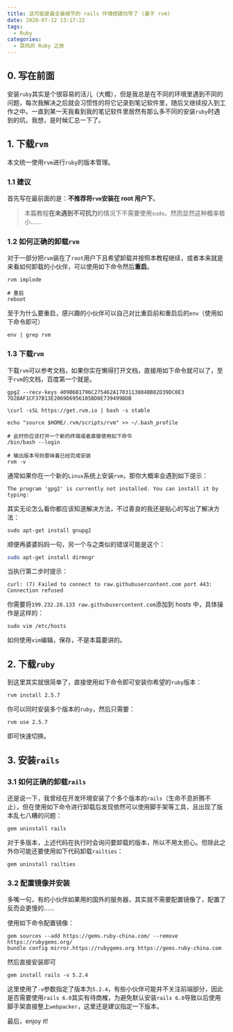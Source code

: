 ```yaml
---
title: 这可能是最全最细节的 rails 环境搭建向导了 (基于 rvm)
date: 2020-07-12 13:17:22
tags: 
  - Ruby
categories:
  - 菜鸡的 Ruby 之旅
---
```

## 0. 写在前面

安装`ruby`其实是个很容易的活儿（大概），但是我总是在不同的环境里遇到不同的问题，每次我解决之后就会习惯性的将它记录到笔记软件里，随后又继续投入到工作之中。一直到某一天我看到我的笔记软件里居然有那么多不同的安装`ruby`时遇到的坑，我想，是时候汇总一下了。

## 1. 下载`rvm`

本文统一使用`rvm`进行`ruby`的版本管理。

### 1.1 建议

首先写在最前面的是：**不推荐将`rvm`安装在 root 用户下**。

>  本篇教程**在未遇到不可抗力**的情况下不需要使用`sudo`。然而显然这种概率极小……

### 1.2 如何正确的卸载`rvm`

对于一部分把`rvm`装在了`root`用户下且希望卸载并按照本教程继续，或者本来就是来看如何卸载的小伙伴，可以使用如下命令然后**重启**。

~~~ shell
rvm implode

# 重启
reboot
~~~

至于为什么要重启，感兴趣的小伙伴可以自己对比重启前和重启后的`env`（使用如下命令即可）

~~~ shell
env | grep rvm
~~~

### 1.3 下载`rvm`

下载`rvm`可以参考文档，如果你实在懒得打开文档，直接用如下命令就可以了，至于`rvm`的文档，百度第一个就是。

~~~ shell
gpg2 --recv-keys 409B6B1796C275462A1703113804BB82D39DC0E3 7D2BAF1CF37B13E2069D6956105BD0E739499BDB

\curl -sSL https://get.rvm.io | bash -s stable

echo "source $HOME/.rvm/scripts/rvm" >> ~/.bash_profile

# 此时你应该打开一个新的终端或者直接使用如下命令
/bin/bash --login

# 输出版本号则意味着已经完成安装
rvm -v
~~~

通常如果你在一个新的`Linux`系统上安装`rvm`，那你大概率会遇到如下提示：

~~~ shell
The program 'gpg2' is currently not installed. You can install it by typing:
~~~

其实无论怎么看你都应该知道解决方法，不过善良的我还是贴心的写出了解决方法：

~~~ shell
sudo apt-get install gnupg2
~~~

顺便再婆婆妈妈一句，另一个与之类似的错误可能是这个：

~~~ bash
sudo apt-get install dirmngr
~~~

当执行第二步时提示：

~~~ shell
curl: (7) Failed to connect to raw.githubusercontent.com port 443: Connection refused
~~~

你需要将`199.232.28.133 raw.githubusercontent.com`添加到 hosts 中，具体操作是这样的：

~~~ shell
sudo vim /etc/hosts
~~~

如何使用`vim`编辑，保存，不是本篇要讲的。

## 2. 下载`ruby`
到这里其实就很简单了，直接使用如下命令即可安装你希望的`ruby`版本：
~~~ shell
rvm install 2.5.7
~~~
你可以同时安装多个版本的`ruby`，然后只需要：
~~~ shell
rvm use 2.5.7
~~~
即可快速切换。

## 3. 安装`rails`

### 3.1 如何正确的卸载`rails`
还是说一下，我曾经在开发环境安装了个多个版本的`rails`（生命不息折腾不止），但在使用如下命令进行卸载后发现依然可以使用脚手架等工具，且出现了版本乱七八糟的问题：
~~~ shell
gem uninstall rails
~~~
对于多版本，上述代码在执行时会询问要卸载的版本，所以不用太担心。但除此之外你可能还要使用如下代码卸载`railties`：
~~~ shell
gem uninstall railties
~~~

### 3.2 配置镜像并安装
多嘴一句，有的小伙伴如果用的国外的服务器，其实就不需要配置镜像了，配置了反而会更慢的……

使用如下命令配置镜像：
~~~ shell
gem sources --add https://gems.ruby-china.com/ --remove https://rubygems.org/
bundle config mirror.https://rubygems.org https://gems.ruby-china.com
~~~

然后直接安装即可
~~~ shell
gem install rails -v 5.2.4
~~~
这里使用了`-v`参数指定了版本为`5.2.4`，有些小伙伴可能并不关注前端部分，因此是否需要使用`rails 6.0`其实有待商榷，为避免默认安装`rails 6.0`导致以后使用脚手架直接整上`webpacker`，这里还是建议指定一下版本。

最后，enjoy it!
